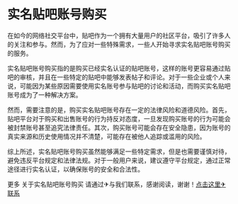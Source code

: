 # 实名贴吧账号购买

在如今的网络社交平台中，贴吧作为一个拥有大量用户的社区平台，吸引了许多人的关注和参与。然而，为了应对一些特殊需求，一些人开始寻求实名贴吧账号购买的服务。

实名贴吧账号购买指的是购买已经实名认证的贴吧账号，这样的账号更容易通过贴吧的审核，并且在一些特定的贴吧中能够发表帖子和评论。对于一些企业或个人来说，可能因为某些原因需要使用实名账号参与贴吧的讨论和活动，而购买实名贴吧账号成为了一种解决方案。

然而，需要注意的是，购买实名贴吧账号存在一定的法律风险和道德风险。首先，贴吧平台对于购买和出售账号的行为持反对态度，一旦发现购买账号的行为可能会被封禁账号甚至追究法律责任。其次，购买账号可能会存在安全隐患，因为账号的真实来源和历史使用情况并不清楚，可能存在被他人追踪或滥用的风险。

综上所述，实名贴吧账号购买虽然能够满足一些特定需求，但是也需要谨慎对待，避免违反平台规定和法律法规。对于一般用户来说，建议遵守平台规定，通过正常途径进行实名认证，以确保账号的安全和合法性。

更多 关于实名贴吧账号购买 请通过✈与我们联系，感谢阅读，谢谢！[点击这里✈联系](https://t.me/LM999bot)
